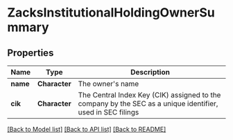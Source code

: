# ZacksInstitutionalHoldingOwnerSummary

[//]: # (CLASS:IntrinioSDK::ZacksInstitutionalHoldingOwnerSummary)

[//]: # (KIND:object)

## Properties

[//]: # (START_DEFINITION)

Name | Type | Description
------------ | ------------- | -------------
**name** | **Character** | The owner&#39;s name &nbsp;
**cik** | **Character** | The Central Index Key (CIK) assigned to the company by the SEC as a unique identifier, used in SEC filings &nbsp;

[//]: # (END_DEFINITION)


[[Back to Model list]](../README.md#documentation-for-models) [[Back to API list]](../README.md#documentation-for-api-endpoints) [[Back to README]](../README.md)


